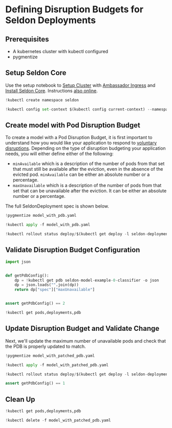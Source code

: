 # Defining Disruption Budgets for Seldon Deployments

## Prerequisites
 
* A kubernetes cluster with kubectl configured
* pygmentize

## Setup Seldon Core

Use the setup notebook to [Setup Cluster](https://docs.seldon.io/projects/seldon-core/en/latest/examples/seldon_core_setup.html#Setup-Cluster) with [Ambassador Ingress](https://docs.seldon.io/projects/seldon-core/en/latest/examples/seldon_core_setup.html#Ambassador) and [Install Seldon Core](https://docs.seldon.io/projects/seldon-core/en/latest/examples/seldon_core_setup.html#Install-Seldon-Core). Instructions [also online](https://docs.seldon.io/projects/seldon-core/en/latest/examples/seldon_core_setup.html).


```python
!kubectl create namespace seldon
```


```python
!kubectl config set-context $(kubectl config current-context) --namespace=seldon
```

## Create model with Pod Disruption Budget

To create a model with a Pod Disruption Budget, it is first important to understand how you would like your application to respond to [voluntary disruptions](https://kubernetes.io/docs/concepts/workloads/pods/disruptions/#voluntary-and-involuntary-disruptions).  Depending on the type of disruption budgeting your application needs, you will either define either of the following:

* `minAvailable` which is a description of the number of pods from that set that must still be available after the eviction, even in the absence of the evicted pod. `minAvailable` can be either an absolute number or a percentage.
* `maxUnavailable` which is a description of the number of pods from that set that can be unavailable after the eviction. It can be either an absolute number or a percentage.

The full SeldonDeployment spec is shown below.


```python
!pygmentize model_with_pdb.yaml
```


```python
!kubectl apply -f model_with_pdb.yaml
```


```python
!kubectl rollout status deploy/$(kubectl get deploy -l seldon-deployment-id=seldon-model -o jsonpath='{.items[0].metadata.name}')
```

## Validate Disruption Budget Configuration


```python
import json


def getPdbConfig():
    dp = !kubectl get pdb seldon-model-example-0-classifier -o json
    dp = json.loads("".join(dp))
    return dp["spec"]["maxUnavailable"]


assert getPdbConfig() == 2
```


```python
!kubectl get pods,deployments,pdb
```

## Update Disruption Budget and Validate Change

Next, we'll update the maximum number of unavailable pods and check that the PDB is properly updated to match.


```python
!pygmentize model_with_patched_pdb.yaml
```


```python
!kubectl apply -f model_with_patched_pdb.yaml
```


```python
!kubectl rollout status deploy/$(kubectl get deploy -l seldon-deployment-id=seldon-model -o jsonpath='{.items[0].metadata.name}')
```


```python
assert getPdbConfig() == 1
```

## Clean Up


```python
!kubectl get pods,deployments,pdb
```


```python
!kubectl delete -f model_with_patched_pdb.yaml
```


```python

```
